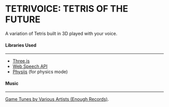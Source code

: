 # TETRIVOICE: TETRIS OF THE FUTURE
A variation of Tetris built in 3D played with your voice.

#### Libraries Used
---
* [Three.js](https://threejs.org/)
* [Web Speech API](https://developer.mozilla.org/en-US/docs/Web/API/Web_Speech_API)
* [Physijs](https://chandlerprall.github.io/Physijs/) (for physics mode)

#### Music
---
[Game Tunes by Various Artists (Enough Records)](https://archive.org/details/Game_Tunes-14289/).